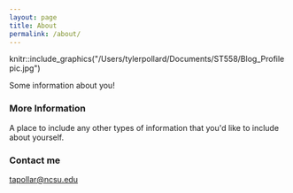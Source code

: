```yaml
---
layout: page
title: About
permalink: /about/
---
```


knitr::include_graphics("/Users/tylerpollard/Documents/ST558/Blog_Profilepic.jpg")

Some information about you!

### More Information

A place to include any other types of information that you'd like to include about yourself.

### Contact me

[tapollar@ncsu.edu](mailto:tapollar@ncsu.edu)
